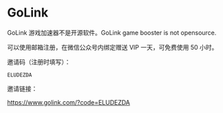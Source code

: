 # GoLink
GoLink 游戏加速器不是开源软件。GoLink game booster is not opensource.

可以使用邮箱注册，在微信公众号内绑定赠送 VIP 一天，可免费使用 50 小时。

邀请码（注册时填写）：

`ELUDEZDA`

邀请链接：

<https://www.golink.com/?code=ELUDEZDA>
